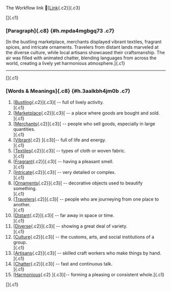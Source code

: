 The Workflow link
👏[[Link](https://www.google.com/url?q=http://www.google.com&sa=D&source=editors&ust=1756669637560038&usg=AOvVaw1IAxAA0gySNoziLEwJkxCh){.c2}]{.c3}

[]{.c1}

### [Paragraph]{.c8} {#h.mpda4mgbgq73 .c7}

[In the bustling marketplace, merchants displayed vibrant textiles,
fragrant spices, and intricate ornaments. Travelers from distant lands
marveled at the diverse culture, while local artisans showcased their
craftsmanship. The air was filled with animated chatter, blending
languages from across the world, creating a lively yet harmonious
atmosphere.]{.c1}

------------------------------------------------------------------------

[]{.c1}

### [Words & Meanings]{.c8} {#h.3aalkbh4jm0b .c7}

1.  [[Bustling](https://www.google.com/url?q=http://www.google.com&sa=D&source=editors&ust=1756669637560760&usg=AOvVaw3OPqtTB6iaDBBtU-rCeZi7){.c2}]{.c3}[ --
    full of lively activity.\
    ]{.c1}
2.  [[Marketplace](https://www.google.com/url?q=http://www.google.com&sa=D&source=editors&ust=1756669637560923&usg=AOvVaw0TdicAmmzk8BDRRBuN9BbQ){.c2}]{.c3}[ --
    a place where goods are bought and sold.\
    ]{.c1}
3.  [[Merchants](https://www.google.com/url?q=http://www.google.com&sa=D&source=editors&ust=1756669637561062&usg=AOvVaw2zp_1kF9jdSaVdX6WDCj1Y){.c2}]{.c3}[ --
    people who sell goods, especially in large quantities.\
    ]{.c1}
4.  [[Vibrant](https://www.google.com/url?q=http://www.google.com&sa=D&source=editors&ust=1756669637561196&usg=AOvVaw2UaPMtr8bGHvThRrhqOnja){.c2}
    ]{.c3}[-- full of life and energy.\
    ]{.c1}
5.  [[Textiles](https://www.google.com/url?q=http://www.google.com&sa=D&source=editors&ust=1756669637561300&usg=AOvVaw1nUm_M7U9QE4ZSIivJBYSg){.c2}]{.c3}[ --
    types of cloth or woven fabric.\
    ]{.c1}
6.  [[Fragrant](https://www.google.com/url?q=http://www.google.com&sa=D&source=editors&ust=1756669637561411&usg=AOvVaw1bWP9uopEv62ibHrctkzEA){.c2}]{.c3}[ --
    having a pleasant smell.\
    ]{.c1}
7.  [[Intricate](https://www.google.com/url?q=http://www.google.com&sa=D&source=editors&ust=1756669637561552&usg=AOvVaw1cnDBqHDFWMAsSAY7JENR6){.c2}]{.c3}[ --
    very detailed or complex.\
    ]{.c1}
8.  [[Ornaments](https://www.google.com/url?q=http://www.google.com&sa=D&source=editors&ust=1756669637561695&usg=AOvVaw1hFW18ZpFUh_4wjXenl5Cx){.c2}]{.c3}[ --
    decorative objects used to beautify something.\
    ]{.c1}
9.  [[Travelers](https://www.google.com/url?q=http://www.google.com&sa=D&source=editors&ust=1756669637561856&usg=AOvVaw2jHoOY7oljd8zF70mi6b6G){.c2}]{.c3}[ --
    people who are journeying from one place to another.\
    ]{.c1}
10. [[Distant](https://www.google.com/url?q=http://www.google.com&sa=D&source=editors&ust=1756669637561990&usg=AOvVaw1LCzrywBbVUzFRa_n3WKVk){.c2}]{.c3}[ --
    far away in space or time.\
    ]{.c1}
11. [[Diverse](https://www.google.com/url?q=http://www.google.com&sa=D&source=editors&ust=1756669637562094&usg=AOvVaw3O22OUf82XE4K0iOalo4-n){.c2}]{.c3}[ --
    showing a great deal of variety.\
    ]{.c1}
12. [[Culture](https://www.google.com/url?q=http://www.google.com&sa=D&source=editors&ust=1756669637562255&usg=AOvVaw2kCPsQfZbxa1yhpZ-bwVcw){.c2}]{.c3}[ --
    the customs, arts, and social institutions of a group.\
    ]{.c1}
13. [[Artisans](https://www.google.com/url?q=http://www.google.com&sa=D&source=editors&ust=1756669637562395&usg=AOvVaw1mTkfYzaMsRoi7FmeuyOaI){.c2}]{.c3}[ --
    skilled craft workers who make things by hand.\
    ]{.c1}
14. [[Chatter](https://www.google.com/url?q=http://www.google.com&sa=D&source=editors&ust=1756669637562516&usg=AOvVaw1HHQS-IJoQ6tE7KQvVAfTV){.c2}]{.c3}[ --
    fast and continuous talk.\
    ]{.c1}
15. [[Harmonious](https://www.google.com/url?q=http://www.google.com&sa=D&source=editors&ust=1756669637562624&usg=AOvVaw0fCAP9mupc0rCYK3go2XXN){.c2}
    ]{.c3}[-- forming a pleasing or consistent whole.]{.c1}

[]{.c1}
